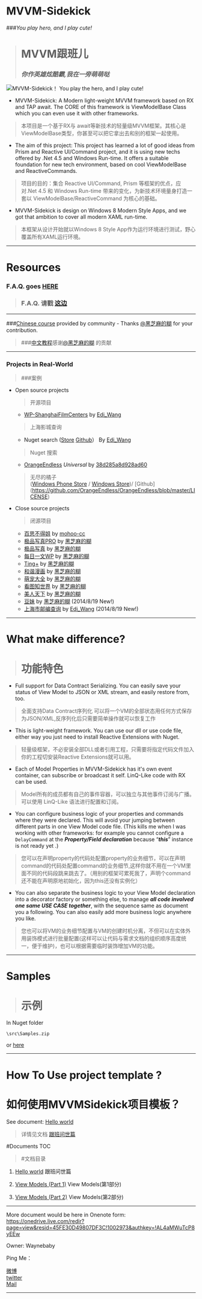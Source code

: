 
MVVM-Sidekick
=============
###*You play hero, and I play cute!*


> MVVM跟班儿
> ===================
>### *你作英雄炫酷霸,我在一旁萌萌哒*

![MVVM-Sidekick！ You play the hero, and I play cute!](https://github.com/waynebaby/MVVM-Sidekick/raw/master/MVVMSidekick/Documents/Hammer.png)


- MVVM-Sidekick: A Modern light-weight MVVM framework based on RX and TAP await. The CORE of this framework is ViewModelBase Class which you can even use it with other frameworks.
> 本项目是一个基于RX与 await等新技术的轻量级MVVM框架。其核心是ViewModelBase类型，你甚至可以把它拿出去和别的框架一起使用。


- The aim of this project: This project has learned a lot of good ideas from Prism and Reactive UI/Command project, and it is using new techs offered by .Net 4.5 and Windows Run-time. It offers a suitable foundation for new tech environment, based on cool ViewModelBase and ReactiveCommands. 
> 项目的目的：集合 Reactive UI/Command, Prism 等框架的优点，应对.Net 4.5 和 Windows Run-time 带来的变化，为新技术环境量身打造一套以 ViewModelBase/ReactiveCommand 为核心的基础。


- MVVM-Sidekick is design on Windows 8 Modern Style Apps, and we got that ambition to cover all modern XAML run-time. 
> 本框架从设计开始就以Windows 8 Style App作为运行环境进行测试，野心覆盖所有XAML运行环境。


---

Resources
=========

### F.A.Q. goes [HERE]
[HERE]:    https://github.com/waynebaby/MVVM-Sidekick/blob/master/MVVMSidekick/Documents/0.FAQ.md
>### F.A.Q. 请戳 [这边]
[这边]:  https://github.com/waynebaby/MVVM-Sidekick/blob/master/MVVMSidekick/Documents/0.FAQ.md

---
###[Chinese course] provided by community  - Thanks [@黑芝麻的糊] for your contribution.
>###[中文教程]感谢[@黑芝麻的糊] 的贡献


[@黑芝麻的糊]: http://weibo.com/yanxiaodi1983
[中文教程]: http://www.cnblogs.com/yanxiaodi/p/3800767.html
[Chinese course]: http://www.cnblogs.com/yanxiaodi/p/3800767.html

---
### Projects in Real-World
>###案例



 - Open source projects
	>开源项目

   	- [WP-ShanghaiFilmCenters]  by  [Edi_Wang] 		
	>上海影城查询

    - Nuget search  ([Store](http://www.windowsphone.com/en-us/store/app/nuget-search/6b9ce273-d161-42aa-97bc-56e964e987c0 "Store")  [Github](https://github.com/EdiWang/WP-NuGetSearch "Github")） By [Edi_Wang] 
    >Nuget 搜索

    - [OrangeEndless] *Universal* by  [38d285a8d928ad60]
    >无尽的橘子   
    ([Windows Phone Store](http://www.windowsphone.com/zh-cn/store/app/%e6%97%a0%e5%b0%bd%e7%9a%84%e6%a9%98%e5%ad%90/0fb32986-2963-4d8a-878b-a143915d40bb "Windows Phone 8.1") 
 /    [Windows Store](http://apps.microsoft.com/windows/zh-cn/app/c8caec38-257d-4c77-a6c0-e619f704118e "Windows 8.1"))/ [Github]  (https://github.com/OrangeEndless/OrangeEndless/blob/master/LICENSE)
 		
 - Close source projects
  	>闭源项目    	
	
	- [百思不得姐] by [mohoo-cc]     
    - [极品写真PRO](http://www.windowsphone.com/s?appid=e4af00da-a2d4-40c2-b796-1feae655d22b)        by  [黑芝麻的糊]
    - [极品写真](http://www.windowsphone.com/s?appid=23c54cad-14ef-4292-b658-ce2c73c59d93)           by  [黑芝麻的糊]
    - [每日一文WP](http://www.windowsphone.com/s?appid=85a05b80-b057-4211-a125-7961836bee27)         by  [黑芝麻的糊]
    - [Ting+](http://www.windowsphone.com/s?appid=01e3bc61-72ce-4609-a944-3a89760eaffa)             by  [黑芝麻的糊]
    - [和谐漫画](http://www.windowsphone.com/s?appid=0ec41027-66cc-4724-9cbe-aa575d873940)           by  [黑芝麻的糊]
    - [萌宠大全](http://www.windowsphone.com/s?appid=76767f95-0ef1-406a-a63d-33ad76734c74)           by  [黑芝麻的糊]
    - [看图知世界](http://www.windowsphone.com/s?appid=9e34cebd-017e-40a5-8abe-b6d350ae6efb)         by  [黑芝麻的糊]
    - [美人天下](http://www.windowsphone.com/s?appid=d0fe7a07-7a71-4902-a4a4-c0347afec51e)           by  [黑芝麻的糊]
    - [豆妹](http://www.windowsphone.com/s?appid=8824a04b-c1db-4d9d-9ed7-2f15fcb1ac94)            by  [黑芝麻的糊]  (2014/8/19 New!)
    - [上海市邮编查询](http://www.windowsphone.com/s?appid=33ba84a8-64e7-4083-a97a-6bf1e540f944)  by  [Edi_Wang] 	 (2014/8/19 New!)	           
	
[黑芝麻的糊]: http://weibo.com/yanxiaodi1983
[WP-ShanghaiFilmCenters]: https://github.com/EdiWang/WP-ShanghaiFilmCenters
[Edi_Wang]:      http://diaosbook.com/

[百思不得姐]:http://www.windowsphone.com/en-us/store/app/百思不得姐/c7725093-2b0b-4765-9df8-9214b1e3e12d
[OrangeEndless]: https://github.com/OrangeEndless/OrangeEndless 
[mohoo-cc]:http://weibo.com/mohoostudio
[38d285a8d928ad60]: http://weibo.com/hengzichao 

----------

What make difference?
============
> 功能特色
> =======

- Full support for Data Contract Serializing. You can easily save your status of View Model to JSON or XML stream, and easily restore from, too.
>全面支持Data Contract序列化 可以将一个VM的全部状态用任何方式保存为JSON/XML,反序列化后只需要简单操作就可以恢复工作


- This is light-weight framework. You can use our dll or use code file, either way you just need to install Reactive Extensions with Nuget.
>轻量级框架，不必安装全部DLL或者引用工程，只需要将指定代码文件加入你的工程切安装Reactive Extensions就可以用。


- Each of Model Properties in MVVM-Sidekick has it's own event container, can subscribe or broadcast it self. LinQ-Like code with RX can be used.
>Model所有的成员都有自己的事件容器，可以独立与其他事件订阅与广播。可以使用 LinQ-Like 语法进行配置和订阅。



- You can configure business logic of your properties and commands where they were declared. This will avoid your jumping between different parts in one View Model code file. (This kills me when I was working with other frameworks: for example you cannot configure a `DelayCommand` at the ***Property/Field declaration*** because “***this***” instance is not ready yet .)
>您可以在声明property的代码处配置property的业务细节，可以在声明command的代码处配置command的业务细节,这样你就不用在一个VM里面不同的代码段跳来跳去了。（用别的框架可累死我了，声明个command 还不能在声明原地初始化，因为this还没有实例化）



- You can also separate the business logic to your View Model declaration into a decorator factory or something else, to manage ***all code involved one same USE CASE together***, with the sequence same as document you a following. You can also easily add more business logic anywhere you like.
>您也可以将VM的业务细节配置与VM的创建时机分离，不但可以在实体外用装饰模式进行批量配置(这样可以让代码与需求文档的组织顺序高度统一，便于维护)，也可以根据需要临时装饰增加VM的功能。




----------

Samples
===========

>示例
>===========



In Nuget folder 

`\src\Samples.zip`

or [here](https://github.com/waynebaby/MVVM-Sidekick/blob/master/MVVMSidekick/Nuget/MVVM-Sidekick/src/Samples.zip?raw=true)

----------

How To Use project template ?
===================
如何使用MVVMSidekick项目模板？
===================

 See document: [Hello world](https://github.com/waynebaby/MVVM-Sidekick/blob/master/MVVMSidekick/Documents/1.HelloWorld.md)


 >详情见文档  [跟班问世篇](https://github.com/waynebaby/MVVM-Sidekick/blob/master/MVVMSidekick/Documents/1.HelloWorld.md)




#Documents TOC
>#文档目录

1. [Hello world](https://github.com/waynebaby/MVVM-Sidekick/blob/master/MVVMSidekick/Documents/1.HelloWorld.md) 	跟班问世篇
2. [View Models (Part 1)](https://github.com/waynebaby/MVVM-Sidekick/blob/master/MVVMSidekick/Documents/2.ViewModels.md) 	View Models(第1部分)

3. [View Models (Part 2)](https://github.com/waynebaby/MVVM-Sidekick/blob/master/MVVMSidekick/Documents/3.ViewModels_2.md) 	View Models(第2部分)

----------
More document would be here in Onenote form:
https://onedrive.live.com/redir?page=view&resid=45FE30D49807DF3C!1002973&authkey=!AL4aMWuTcP8yEEw

Owner: Waynebaby


Ping Me：
 
[微博]  
[twitter]  
[Mail]

[微博]: http://www.weibo.com/waynebabywang "WaynebabyWang"

[twitter]: http://twitter.com/waynebaby "Waynebaby"

[Mail]: mailto:blackshaman_wayne@hotmail.com "MSN Skype"

----------------------------------
